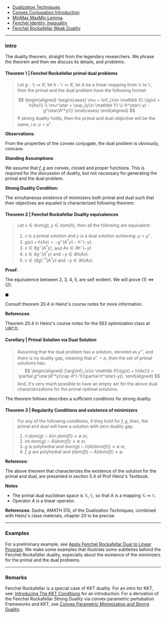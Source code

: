 - [Dualization Techniques](Dualization%20Techniques.md). 
- [Convex Conjugation Introduction](Duality/Convex%20Conjugation%20Introduction.md)
- [MinMax MaxMin Lemma](Duality/MinMax%20MaxMin%20Lemma.md). 
- [Fenchel Identity, Inequality](Duality/Fenchel%20Identity,%20Inequality.md)
- [Fenchel Rockafellar Weak Duality](Fenchel%20Rockafellar%20Weak%20Duality.md)

---
### **Intro**

The duality theorem, straight from the legendary researchers. 
We phrase the theorem and then we discuss its details, and problems. 


#### **Theorem 1 | Fenchel Rockafellar primal dual problems**
> Let $g: \mathbb X\mapsto \mathbb{\bar{R}}$, let $h: \mathbb{Y}\mapsto \mathbb{\bar R}$, let $A$ be a linear mapping from $\mathbb X$ to $\mathbb Y$, then the primal and the dual problem have the following format: 
> 
> $$
> \begin{aligned}
>     \begin{cases}
>         \mu = \inf_{x\in \mathbb X} \{g(x) + h(Ax)\}
>         \\
>         \mu^\star = \sup_{y\in \mathbb Y} \{-h^\star(-y) - g^\star(A^*y)\}
>     \end{cases}
> \end{aligned}
> $$
> If strong duality holds, then the primal and dual objective will be the same, i.e: $\mu = \mu^\star$. 

**Observations**: 

From the properties of the convex conjugate, the dual problem is obviously, concave. 


**Standing Assumptions**: 

We assume that $f, g$ are convex, closed and proper functions. This is required for the discussion of duality, but not necessary for generating the primal and the dual problem. 


**Strong Duality Condition:**

The simultaneous existence of minimizers both primal and dual such that their objectives are equaled is characterized following theorem: 

#### **Theorem 2 | Fenchel Rockafellar Duality equivalences**
> Let $x\in \text{dom}(g), y \in \text{dom}(h)$, then all the following are equivalent: 
> 1. $x$ is a primal solution and $y$ is a dual solution achieving: $\mu = \mu^\star$. 
> 2. $g(x) + h(Ax) = -g^\star(A^*y) - h^\star(-y)$. 
> 3. $x\in \partial g^\star(A^*y)$, and $Ax\in \partial h^\star(-y)$
> 4. $x\in \partial g^\star(A^*y)$ and $-y \in \partial h(Ax)$. 
> 5. $x\in (\partial g)^{-1}(A^*y)$ and $-y\in \partial h(Ax)$. 

**Proof**: 

The equivalence between 2, 3, 4, 5, are self evident. 
We will prove $(1)\iff (2)$. 


$\blacksquare$

Consult theorem 20.4 in Heinz's course notes for more information. 

**References**: 

Theorem 20.4 in Heinz's course notes for the 563 optimization class at UBCO. 

#### **Corollary | Primal Solution via Dual Solution**
> Assuming that the dual problem has a solution, denoted as $y^+$, and there is no duality gap, meaning that $\mu^\star = \mu$, then the set of primal solutions has: 
> $$
> \begin{aligned}
>   {\arg\inf}_{x\in \mathbb X}\{g(x) + h(Ax)\} = \partial g^\star(A^*y)\cap A^{-1}(\partial h^\star(-y)). 
> \end{aligned}
> $$
> And, it's very much possible to have an empty set for the above dual characterizations for the primal optimal solutions.

The theorem follows describes a sufficient conditions for strong duality. 

#### **Theorem 3 | Regularity Conditions and existence of minimizers**

> For any of the following conditions, if they hold for $f, g$, then, the primal and dual will have a solution with zero duality gap. 
> 1. $\text{ri.dom}(g)\cap A(\text{ri.dom}(f))\neq \emptyset$ or, 
> 2. $\text{int.dom}(g)\cap A(\text{dom}(f))\neq \emptyset$ or,
> 3. $g$ is polyhedral and $\text{dom}(g)\cap \text{ri}(A(\text{dom}(f)))\neq \emptyset$ or, 
> 4. $f, g$ are polyhedral and $(\text{dom}(f))\cap A(\text{dom}(f))\neq \emptyset$. 

**Reference**: 

The above theorem that characterizes the existence of the solution for the primal and dual, are presented in section 5.4 of Prof Heinz's Textbook. 

**Notes**

* The primal dual euclidean space is $\mathbb X, \mathbb Y$, so that A is a mapping $\mathbb X \mapsto \mathbb Y$. 
* Operator $A$ is a linear operator. 

**References**: Sasha, AMATH 515, of the Dualization Techniques, combined with Heinz's class materials, chapter 20 to be precise. 



---
### **Examples**

For a preliminary example, see [Apply Fenchel Rockafellar Dual to Linear Program](../../AMATH%20515%20Optimization%20Fundamentals/Apply%20Fenchel%20Rockafellar%20Dual%20to%20Linear%20Program.md). 
We make some examples that illustrate some subtleties behind the Fenchel Rockafaller duality, especially about the existence of the minimizers for the primal and the dual problems. 


---
### **Remarks**

Fenchel Rockafellar is a special case of KKT duality. For an intro for KKT, see: [Introducing The KKT Conditions](Introducing%20The%20KKT%20Conditions.md) for an introduction. 
For a derivation of the Fenchel Rockafellar Strong Duality via convex parametric pertubation Frameworks and KKT, see [Convex Parametric Minimization and Strong Duality](Convex%20Parametric%20Minimization%20and%20Strong%20Duality.md). 